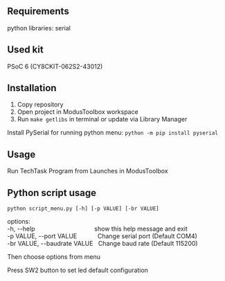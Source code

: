 ## Requirements
python libraries:
serial

## Used kit
PSoC 6 (CY8CKIT-062S2-43012)

## Installation
1. Copy repository
2. Open project in ModusToolbox workspace
3. Run `make getlibs` in terminal or update via Library Manager

Install PySerial for running python menu:
`python -m pip install pyserial`

## Usage
Run TechTask Program from Launches in ModusToolbox

## Python script usage
`python script_menu.py [-h] [-p VALUE] [-br VALUE]`

options:  
  -h, --help &emsp; &emsp; &emsp; &emsp; &emsp; &emsp; &emsp;&nbsp;&nbsp; show this help message and exit  
  -p VALUE, --port VALUE &emsp; &emsp; &nbsp;&nbsp;Change serial port (Default COM4)  
  -br VALUE, --baudrate VALUE &nbsp;&nbsp;Change baud rate (Default 115200)  

Then choose options from menu  

Press SW2 button to set led default configuration
